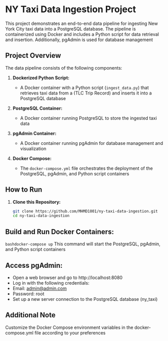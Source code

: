 # NY Taxi Data Ingestion Project

This project demonstrates an end-to-end data pipeline for ingesting New York City taxi data into a PostgreSQL database. The pipeline is containerized using Docker and includes a Python script for data retrieval and insertion. Additionally, pgAdmin is used for database management

## Project Overview

The data pipeline consists of the following components:

1. **Dockerized Python Script:**
   - A Docker container with a Python script (`ingest_data.py`) that retrieves taxi data from a (TLC Trip Record) and inserts it into a PostgreSQL database

2. **PostgreSQL Container:**
   - A Docker container running PostgreSQL to store the ingested taxi data

3. **pgAdmin Container:**
   - A Docker container running pgAdmin for database management and visualization

4. **Docker Compose:**
   - The `docker-compose.yml` file orchestrates the deployment of the PostgreSQL, pgAdmin, and Python script containers

## How to Run

1. **Clone this Repository:**
   ```bash
   git clone https://github.com/MHMD1001/ny-taxi-data-ingestion.git
   cd ny-taxi-data-ingestion

## Build and Run Docker Containers:
```bashdocker-compose up```
This command will start the PostgreSQL, pgAdmin, and Python script containers

## Access pgAdmin:
- Open a web browser and go to http://localhost:8080
- Log in with the following credentials:
- Email: admin@admin.com
- Password: root
- Set up a new server connection to the PostgreSQL database (ny_taxi)

## Additional Note
Customize the Docker Compose environment variables in the docker-compose.yml file according to your preferences

